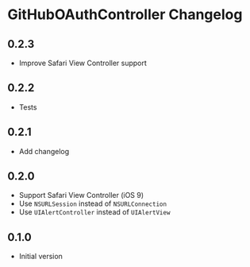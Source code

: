 # GitHubOAuthController Changelog

## 0.2.3

- Improve Safari View Controller support

## 0.2.2

- Tests

## 0.2.1

- Add changelog

## 0.2.0

- Support Safari View Controller (iOS 9)
- Use `NSURLSession` instead of `NSURLConnection`
- Use `UIAlertController` instead of `UIAlertView`

## 0.1.0

- Initial version
